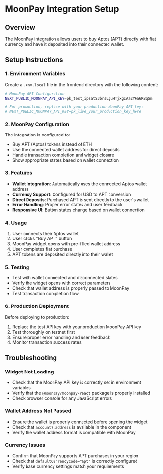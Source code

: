 # MoonPay Integration Setup

## Overview
The MoonPay integration allows users to buy Aptos (APT) directly with fiat currency and have it deposited into their connected wallet.

## Setup Instructions

### 1. Environment Variables
Create a `.env.local` file in the frontend directory with the following content:

```bash
# MoonPay API Configuration
NEXT_PUBLIC_MOONPAY_API_KEY=pk_test_ipsatS3brsLguHTjxgIAa2Y6a6RBqSm

# For production, replace with your production MoonPay API key:
# NEXT_PUBLIC_MOONPAY_API_KEY=pk_live_your_production_key_here
```

### 2. MoonPay Configuration
The integration is configured to:
- Buy APT (Aptos) tokens instead of ETH
- Use the connected wallet address for direct deposits
- Handle transaction completion and widget closure
- Show appropriate states based on wallet connection

### 3. Features
- **Wallet Integration**: Automatically uses the connected Aptos wallet address
- **Currency Support**: Configured for USD to APT conversion
- **Direct Deposits**: Purchased APT is sent directly to the user's wallet
- **Error Handling**: Proper error states and user feedback
- **Responsive UI**: Button states change based on wallet connection

### 4. Usage
1. User connects their Aptos wallet
2. User clicks "Buy APT" button
3. MoonPay widget opens with pre-filled wallet address
4. User completes fiat purchase
5. APT tokens are deposited directly into their wallet

### 5. Testing
- Test with wallet connected and disconnected states
- Verify the widget opens with correct parameters
- Check that wallet address is properly passed to MoonPay
- Test transaction completion flow

### 6. Production Deployment
Before deploying to production:
1. Replace the test API key with your production MoonPay API key
2. Test thoroughly on testnet first
3. Ensure proper error handling and user feedback
4. Monitor transaction success rates

## Troubleshooting

### Widget Not Loading
- Check that the MoonPay API key is correctly set in environment variables
- Verify that the `@moonpay/moonpay-react` package is properly installed
- Check browser console for any JavaScript errors

### Wallet Address Not Passed
- Ensure the wallet is properly connected before opening the widget
- Check that `account?.address` is available in the component
- Verify the wallet address format is compatible with MoonPay

### Currency Issues
- Confirm that MoonPay supports APT purchases in your region
- Check that `defaultCurrencyCode="apt"` is correctly configured
- Verify base currency settings match your requirements
